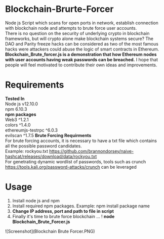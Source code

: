 # Blockchain-Brurte-Forcer
Node js Script which scans for open ports in network, establish connection with blockchain node and attempts to brute force user accounts. <br />
There is no question on the security of underlying crypto in blockchain frameworks, but will crypto alone make blockchain systems secure?
The DAO and Parity freeze hacks can be considered as two of the most famous hacks were attackers could abuse the logic of smart contracts in Ethereum. **Blockchain_Brute_forcer.js is a demonstration that how Ethereum nodes with user accounts having weak passwords can be breached.**  I hope that people will feel motivated to contribute their own ideas and improvements. <br />

# Requirements
**Tested In** <br />
Node js v12.10.0 <br />
npm 6.10.3 <br />
**npm packages** <br />
Web3 ^1.2.1 <br />
colors ^1.4.0 <br />
ethereumjs-testrpc ^6.0.3 <br />
evilscan ^1.7.5
**Brute Forcing Requirments** <br />
For brute forcing accounts, it is necessary to have a txt file which contains all the possible password candidates. <br />
Example: rockyou.txt https://github.com/brannondorsey/naive-hashcat/releases/download/data/rockyou.txt <br />
For genetrating dynamic wordlist of passwords, tools such as crunch https://tools.kali.org/password-attacks/crunch can be leveraged <br/>
# Usage
1. Install node js and npm <br />
2. Install required npm packages. Example: npm install package name <br />
3. **Change IP address, port and path to file in script** <br />
4. Finally it's time to brute force blockchain ... ! **node Blockchain_Brute_Forcer.js**  <br />

![Screenshot](Blockchain Brute Forcer.PNG)

